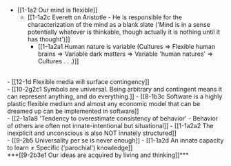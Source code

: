 - [[1-1a2 Our mind is flexible]]
  - [[1-1a2c Everett on Aristotle - He is responsible for the characterization of the mind as a blank slate ('Mind is in a sense potentially whatever is thinkable, though actually it is nothing until it has thought')]]
    - [[1-1a2a1 Human nature is variable (Cultures ⇒ Flexible human brains ⇒ Variable dark matters ⇒ Variable 'human natures' ⇒ Cultures . . .)]]
<br>
- [[12-1d Flexible media will surface contingency]]
<br>
- [[10-2g2c1 Symbols are universal. Being arbitrary and contingent means it can represent anything, and do everything.]]
  - [[8-1b3c Software is a highly plastic flexible medium and almost any economic model that can be dreamed up can be implemented in software]]
<br>
- [[2-1a1a8 'Tendency to overestimate consistency of behavior' - Behavior of others are often not innate-intentional but situational]]
  - [[1-1a2a2 The inexplicit and unconscious is also NOT innately structured]]
<br>
- [[9-2b5 Universality per se is never enough]]
  - [[1-1a2d An innate capacity to learn ≠ Specific ('parochial') knowledge]]
<br>
***[[9-2b3e1 Our ideas are acquired by living and thinking]]***